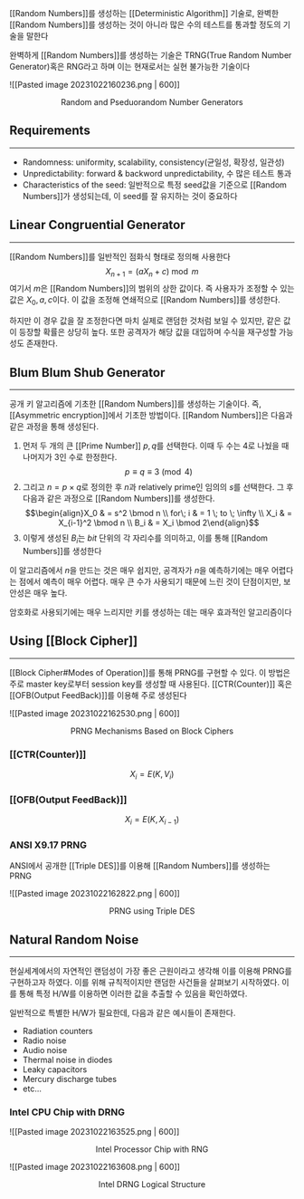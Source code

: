 [[Random Numbers]]를 생성하는 [[Deterministic Algorithm]] 기술로, 완벽한 [[Random Numbers]]를 생성하는 것이 아니라 많은 수의 테스트를 통과할 정도의 기술을 말한다

완벽하게 [[Random Numbers]]를 생성하는 기술은 TRNG(True Random Number Generator)혹은 RNG라고 하며 이는 현재로서는 실현 불가능한 기술이다

![[Pasted image 20231022160236.png | 600]]
<div align="center">Random and Pseduorandom Number Generators</div>

## Requirements
---
+ Randomness: uniformity, scalability, consistency(균일성, 확장성, 일관성)
+ Unpredictability: forward & backword unpredictability, 수 많은 테스트 통과
+ Characteristics of the seed: 일반적으로 특정 seed값을 기준으로 [[Random Numbers]]가 생성되는데, 이 seed를 잘 유지하는 것이 중요하다

## Linear Congruential Generator
---
[[Random Numbers]]를 일반적인 점화식 형태로 정의해 사용한다 $$X_{n+1} = (aX_n+c) \bmod m$$여기서 $m$은 [[Random Numbers]]의 범위의 상한 값이다. 즉 사용자가 조정할 수 있는 값은 $X_0, a, c$이다. 이 값을 조정해 연쇄적으로 [[Random Numbers]]를 생성한다.

하지만 이 경우 값을 잘 조정한다면 마치 실제로 랜덤한 것처럼 보일 수 있지만, 같은 값이 등장할 확률은 상당히 높다. 또한 공격자가 해당 값을 대입하며 수식을 재구성할 가능성도 존재한다.

## Blum Blum Shub Generator
---
공개 키 알고리즘에 기초한 [[Random Numbers]]를 생성하는 기술이다. 즉, [[Asymmetric encryption]]에서 기초한 방법이다. [[Random Numbers]]은 다음과 같은 과정을 통해 생성된다. 
1. 먼저 두 개의 큰 [[Prime Number]] $p, q$를 선택한다. 이때 두 수는 4로 나눴을 때 나머지가 3인 수로 한정한다. $$p\equiv q\equiv 3\pmod 4$$
2. 그리고 $n=p\times q$로 정의한 후 $n$과 relatively prime인 임의의 $s$를 선택한다. 그 후 다음과 같은 과정으로 [[Random Numbers]]를 생성한다.$$\begin{align}X_0 & = s^2 \bmod n \\ for\; i & = 1 \; to \; \infty \\ X_i & = X_{i-1}^2 \bmod n \\ B_i & = X_i \bmod 2\end{align}$$
3. 이렇게 생성된 $B_i$는 $bit$ 단위의 각 자리수를 의미하고, 이를 통해 [[Random Numbers]]를 생성한다

이 알고리즘에서 $n$을 만드는 것은 매우 쉽지만, 공격자가 $n$을 예측하기에는 매우 어렵다는 점에서 예측이 매우 어렵다. 매우 큰 수가 사용되기 때문에 느린 것이 단점이지만, 보안성은 매우 높다. 

암호화로 사용되기에는 매우 느리지만 키를 생성하는 데는 매우 효과적인 알고리즘이다

## Using [[Block Cipher]]
---
[[Block Cipher#Modes of Operation]]를 통해 PRNG를 구현할 수 있다. 이 방법은 주로 master key로부터 session key를 생성할 때 사용된다. [[CTR(Counter)]] 혹은 [[OFB(Output FeedBack)]]를 이용해 주로 생성된다

![[Pasted image 20231022162530.png | 600]]
<div align="center">PRNG Mechanisms Based on Block Ciphers</div>

### [[CTR(Counter)]]
$$X_i = E(K, V_i)$$
### [[OFB(Output FeedBack)]]
$$X_i = E(K, X_{i-1})$$

### ANSI X9.17 PRNG
ANSI에서 공개한 [[Triple DES]]를 이용해 [[Random Numbers]]를 생성하는 PRNG

![[Pasted image 20231022162822.png | 600]]
<div align="center">PRNG using Triple DES</div>

## Natural Random Noise
---
현실세계에서의 자연적인 랜덤성이 가장 좋은 근원이라고 생각해 이를 이용해 PRNG를 구현하고자 하였다. 이를 위해 규칙적이지만 랜덤한 사건들을 살펴보기 시작하였다. 이를 통해 특정 H/W를 이용하면 이러한 값을 추출할 수 있음을 확인하였다.

일반적으로 특별한 H/W가 필요한데, 다음과 같은 예시들이 존재한다. 
+ Radiation counters
+ Radio noise
+ Audio noise
+ Thermal noise in diodes
+ Leaky capacitors
+ Mercury discharge tubes
+ etc...

### Intel CPU Chip with DRNG

![[Pasted image 20231022163525.png | 600]]
<div align="center">Intel Processor Chip with RNG</div>

![[Pasted image 20231022163608.png | 600]]
<div align="center">Intel DRNG Logical Structure</div>